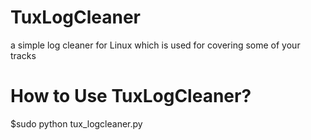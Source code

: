 # TuxLogCleaner
a simple log cleaner for Linux which is used for covering some of your tracks

# How to Use TuxLogCleaner?
$sudo python tux_logcleaner.py
